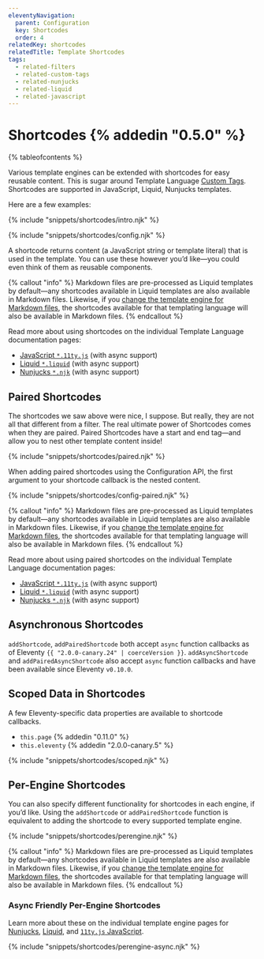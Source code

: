 ```yaml
---
eleventyNavigation:
  parent: Configuration
  key: Shortcodes
  order: 4
relatedKey: shortcodes
relatedTitle: Template Shortcodes
tags:
  - related-filters
  - related-custom-tags
  - related-nunjucks
  - related-liquid
  - related-javascript
---
```


# Shortcodes {% addedin "0.5.0" %}

{% tableofcontents %}

Various template engines can be extended with shortcodes for easy reusable content. This is sugar around Template Language [Custom Tags](/docs/custom-tags/). Shortcodes are supported in JavaScript, Liquid, Nunjucks templates.

Here are a few examples:

{% include "snippets/shortcodes/intro.njk" %}

{% include "snippets/shortcodes/config.njk" %}

A shortcode returns content (a JavaScript string or template literal) that is used in the template. You can use these however you’d like—you could even think of them as reusable components.

{% callout "info" %}
Markdown files are pre-processed as Liquid templates by default—any shortcodes available in Liquid templates are also available in Markdown files. Likewise, if you <a href="/docs/config/#default-template-engine-for-markdown-files">change the template engine for Markdown files</a>, the shortcodes available for that templating language will also be available in Markdown files.
{% endcallout %}

Read more about using shortcodes on the individual Template Language documentation pages:

- [JavaScript `*.11ty.js`](/docs/languages/javascript/#javascript-template-functions) (with async support)
- [Liquid `*.liquid`](/docs/languages/liquid/#shortcodes) (with async support)
- [Nunjucks `*.njk`](/docs/languages/nunjucks/#shortcodes) (with async support)

## Paired Shortcodes

The shortcodes we saw above were nice, I suppose. But really, they are not all that different from a filter. The real ultimate power of Shortcodes comes when they are paired. Paired Shortcodes have a start and end tag—and allow you to nest other template content inside!

{% include "snippets/shortcodes/paired.njk" %}

When adding paired shortcodes using the Configuration API, the first argument to your shortcode callback is the nested content.

{% include "snippets/shortcodes/config-paired.njk" %}

{% callout "info" %}
Markdown files are pre-processed as Liquid templates by default—any shortcodes available in Liquid templates are also available in Markdown files. Likewise, if you <a href="/docs/config/#default-template-engine-for-markdown-files">change the template engine for Markdown files</a>, the shortcodes available for that templating language will also be available in Markdown files.
{% endcallout %}

Read more about using paired shortcodes on the individual Template Language documentation pages:

- [JavaScript `*.11ty.js`](/docs/languages/javascript/#javascript-template-functions) (with async support)
- [Liquid `*.liquid`](/docs/languages/liquid/#shortcodes) (with async support)
- [Nunjucks `*.njk`](/docs/languages/nunjucks/#shortcodes) (with async support)

## Asynchronous Shortcodes

`addShortcode`, `addPairedShortcode` both accept `async` function callbacks as of Eleventy `{{ "2.0.0-canary.24" | coerceVersion }}`. `addAsyncShortcode` and `addPairedAsyncShortcode` also accept `async` function callbacks and have been available since Eleventy `v0.10.0`.

## Scoped Data in Shortcodes

A few Eleventy-specific data properties are available to shortcode callbacks.

- `this.page` {% addedin "0.11.0" %}
- `this.eleventy` {% addedin "2.0.0-canary.5" %}

{% include "snippets/shortcodes/scoped.njk" %}

## Per-Engine Shortcodes

You can also specify different functionality for shortcodes in each engine, if you’d like. Using the `addShortcode` or `addPairedShortcode` function is equivalent to adding the shortcode to every supported template engine.

{% include "snippets/shortcodes/perengine.njk" %}

{% callout "info" %}
Markdown files are pre-processed as Liquid templates by default—any shortcodes available in Liquid templates are also available in Markdown files. Likewise, if you <a href="/docs/config/#default-template-engine-for-markdown-files">change the template engine for Markdown files</a>, the shortcodes available for that templating language will also be available in Markdown files.
{% endcallout %}

### Async Friendly Per-Engine Shortcodes

Learn more about these on the individual template engine pages for [Nunjucks](/docs/languages/nunjucks/#asynchronous-shortcodes), [Liquid](/docs/languages/liquid/#asynchronous-shortcodes), and [`11ty.js` JavaScript](/docs/languages/javascript/#asynchronous-javascript-template-functions).

{% include "snippets/shortcodes/perengine-async.njk" %}